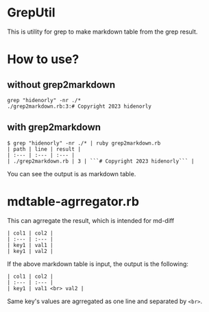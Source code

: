 # GrepUtil

This is utility for grep to make markdown table from the grep result.

# How to use?

## without grep2markdown
```
grep "hidenorly" -nr ./*                        
./grep2markdown.rb:3:# Copyright 2023 hidenorly
```

## with grep2markdown

```
$ grep "hidenorly" -nr ./* | ruby grep2markdown.rb
| path | line | result |
| :--- | :--- | :--- |
| ./grep2markdown.rb | 3 | ```# Copyright 2023 hidenorly``` |
```

You can see the output is as markdown table.


# mdtable-agrregator.rb

This can agrregate the result, which is intended for md-diff

```
| col1 | col2 |
| :--- | :--- |
| key1 | val1 |
| key1 | val2 |
```

If the above markdown table is input, the output is the following:

```
| col1 | col2 |
| :--- | :--- |
| key1 | val1 <br> val2 |
```

Same key's values are agrregated as one line and separated by ``` <br> ```.
